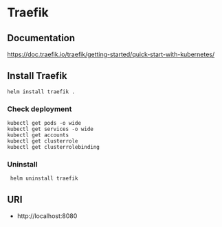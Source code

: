 # Traefik

## Documentation

https://doc.traefik.io/traefik/getting-started/quick-start-with-kubernetes/

## Install Traefik

    helm install traefik .

### Check deployment

    kubectl get pods -o wide
    kubectl get services -o wide
    kubectl get accounts
    kubectl get clusterrole
    kubectl get clusterrolebinding

### Uninstall

     helm uninstall traefik

## URI

- http://localhost:8080
